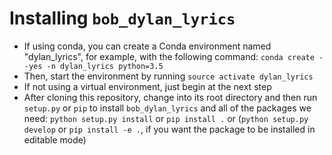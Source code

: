 # Installing `bob_dylan_lyrics`

- If using conda, you can create a Conda environment named \"dylan_lyrics\", for example, with the following command: `conda create --yes -n dylan_lyrics python=3.5`
- Then, start the environment by running `source activate dylan_lyrics`
- If not using a virtual environment, just begin at the next step
- After cloning this repository, change into its root directory and then run `setup.py` or `pip` to install `bob_dylan_lyrics` and all of the packages we need: `python setup.py install` or `pip install .` or (`python setup.py develop` or `pip install -e .`, if you want the package to be installed in editable mode)
